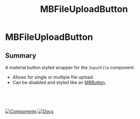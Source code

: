 ﻿---
uid: C.MBFileUploadButton
title: MBFileUploadButton
---
# MBFileUploadButton

## Summary

A material button styled wrapper for the `InputFile` component.

- Allows for single or multiple file upload.
- Can be disabled and styled like an [MBButton](xref:C.MBButton).

&nbsp;

&nbsp;

[![Components](https://img.shields.io/static/v1?label=Components&message=Plus&color=red)](xref:A.PlusComponents)
[![Docs](https://img.shields.io/static/v1?label=API%20Documentation&message=MBFileUploadButton&color=brightgreen)](xref:Material.Blazor.MD2.MBFileUploadButton)
